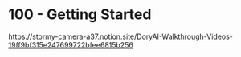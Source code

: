# 100 - Getting Started

https://stormy-camera-a37.notion.site/DoryAI-Walkthrough-Videos-19ff9bf315e247699722bfee6815b256
